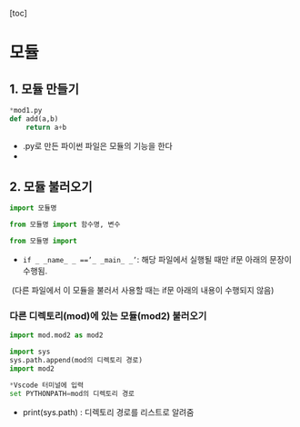 [toc]



# 모듈

## 1. 모듈 만들기

```python
*mod1.py
def add(a,b)
	return a+b
```

- .py로 만든 파이썬 파일은 모듈의 기능을 한다
- 

## 2. 모듈 불러오기

```python
import 모듈명
```

```python
from 모듈명 import 함수명, 변수
```

```python
from 모듈명 import
```

- `if _ _name_ _ ==’_ _main_ _’`: 해당 파일에서 실행될 때만 if문 아래의 문장이 수행됨.

​         (다른 파일에서 이 모듈을 불러서 사용할 때는 if문 아래의 내용이 수행되지 않음)

 

### 다른 디렉토리(mod)에 있는 모듈(mod2) 불러오기

```python
import mod.mod2 as mod2
```

```python
import sys
sys.path.append(mod의 디렉토리 경로)
import mod2
```

```python
*Vscode 터미널에 입력
set PYTHONPATH=mod의 디렉토리 경로
```

- print(sys.path) : 디렉토리 경로를 리스트로 알려줌